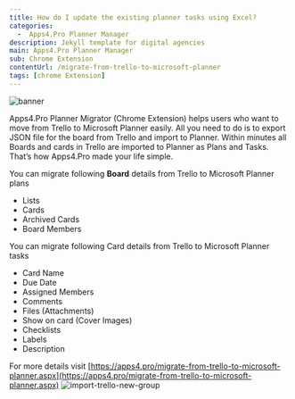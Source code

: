 ```yaml
---
title: How do I update the existing planner tasks using Excel?
categories:
  -  Apps4.Pro Planner Manager
description: Jekyll template for digital agencies
main: Apps4.Pro Planner Manager
sub: Chrome Extension
contentUrl: /migrate-from-trello-to-microsoft-planner
tags: [chrome Extension]
---
```

![banner](../assets/images/secondBlog/migrate-from-trello-to-planner-header.png)

Apps4.Pro Planner Migrator (Chrome Extension) helps users who want to move from Trello to Microsoft Planner easily. All you need to do is to export JSON file for the board from Trello and import to Planner. Within minutes all Boards and cards in Trello are imported to Planner as Plans and Tasks. That’s how Apps4.Pro made your life simple.

You can migrate following **Board** details from Trello to Microsoft Planner plans

+ Lists
+ Cards
+ Archived Cards
+ Board Members

You can migrate following Card details from Trello to Microsoft Planner tasks

+ Card Name
+ Due Date
+ Assigned Members
+ Comments
+ Files (Attachments)
+ Show on card (Cover Images)
+ Checklists
+ Labels
+ Description

For more details visit [https://apps4.pro/migrate-from-trello-to-microsoft-planner.aspx](https://apps4.pro/migrate-from-trello-to-microsoft-planner.aspx)
![import-trello-new-group](../assets/images/secondBlog/import-trello-new-group.png)


